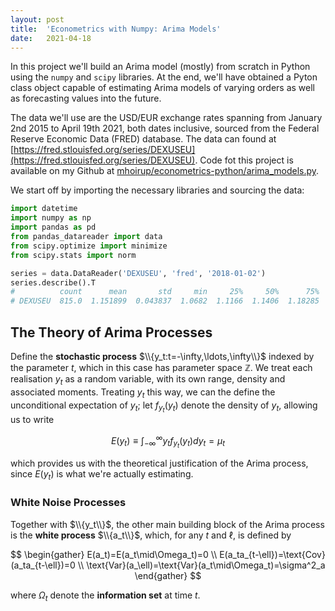 ```yaml
---
layout: post
title:  'Econometrics with Numpy: Arima Models'
date:   2021-04-18
---
```


In this project we'll build an Arima model (mostly) from scratch in Python
using the `numpy` and `scipy` libraries. At the end, we'll have obtained a
Pyton class object capable of estimating Arima models of varying orders as
well as forecasting values into the future.

The data we'll use are the USD/EUR exchange rates spanning from January 2nd
2015 to April 19th 2021, both dates inclusive, sourced from the Federal
Reserve Economic Data (FRED) database. The data can found at
[https://fred.stlouisfed.org/series/DEXUSEU](https://fred.stlouisfed.org/series/DEXUSEU).
Code fot this project is available on my Github at
[mhoirup/econometrics-python/arima_models.py](https://github.com/mhoirup/econometric-projects/blob/main/econometrics-python/arima-models.py). 

We start off by importing the necessary libraries and sourcing the data:


```python
import datetime
import numpy as np
import pandas as pd
from pandas_datareader import data
from scipy.optimize import minimize
from scipy.stats import norm

series = data.DataReader('DEXUSEU', 'fred', '2018-01-02')
series.describe().T
#          count      mean       std     min     25%     50%      75%     max
# DEXUSEU  815.0  1.151899  0.043837  1.0682  1.1166  1.1406  1.18285  1.2488

```

## The Theory of Arima Processes

Define the **stochastic process** $\\{y_t:t=-\infty,\ldots,\infty\\}$
indexed by the parameter $t$, which in this case has parameter space
$\mathbb{Z}$. We treat each realisation $y_t$ as a random variable, with
its own range, density and associated moments. Treating $y_t$ this way, we
can the define the unconditional expectation of $y_t$; let $f_{y_t}(y_t)$
denote the density of $y_t$, allowing us to write 

$$
    E(y_t)\equiv \int_{-\infty}^{\infty}y_tf_{y_t}(y_t)dy_t = \mu_t
$$

which provides us with the theoretical justification of the Arima process,
since $E(y_t)$ is what we're actually estimating.

### White Noise Processes

Together with $\\{y_t\\}$, the other main building block of the Arima
process is the **white process** $\\{a_t\\}$, which, for any $t$ and
$\ell$, is defined by

$$
    \begin{gather}
    E(a_t)=E(a_t\mid\Omega_t)=0 \\
    E(a_ta_{t-\ell})=\text{Cov}(a_ta_{t-\ell})=0 \\
    \text{Var}(a_\ell)=\text{Var}(a_t\mid\Omega_t)=\sigma^2_a 
    \end{gather}
$$

where $\Omega_t$ denote the **information set** at time $t$.   




